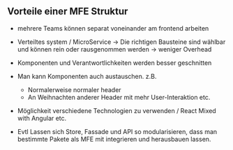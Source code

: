## Vorteile einer MFE Struktur

- mehrere Teams können separat voneinander am frontend arbeiten

- Verteiltes system / MicroService → Die richtigen Bausteine sind wählbar und können rein oder rausgenommen werden → weniger Overhead

- Komponenten und Verantwortlichkeiten werden besser geschnitten

- Man kann Komponenten auch austauschen. z.B.

  - Normalerweise normaler header
  - An Weihnachten anderer Header mit mehr User-Interaktion etc.

- Möglichkeit verschiedene Technologien zu verwenden / React Mixed with Angular etc.

- Evtl Lassen sich Store, Fassade und API so modularisieren, dass man bestimmte Pakete als MFE mit integrieren und herausbauen lassen.
